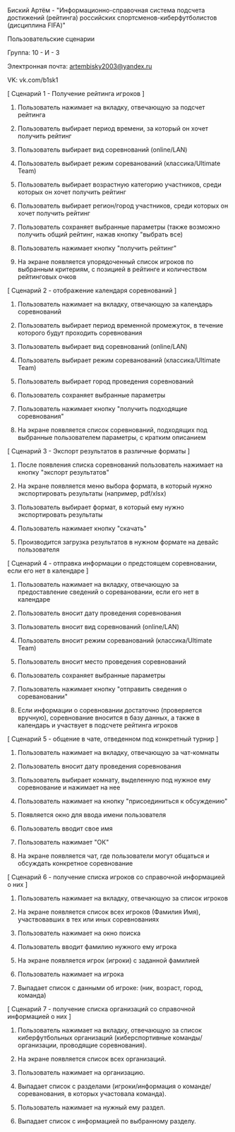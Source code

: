 Биский Артём - "Информационно-справочная система подсчета достижений (рейтинга) российских спортсменов-киберфутболистов (дисциплина FIFA)"

Пользовательские сценарии

Группа: 10 - И - 3

Электронная почта: artembisky2003@yandex.ru

VK: vk.com/b1sk1

[ Сценарий 1 - Получение рейтинга игроков ]

1. Пользователь нажимает на вкладку, отвечающую за подсчет рейтинга

2. Пользователь выбирает период времени, за который он хочет получить рейтинг

3. Пользователь выбирает вид соревнований (online/LAN)

4. Пользователь выбирает режим сореванований (классика/Ultimate Team)

5. Пользователь выбирает возрастную категорию участников, среди которых он хочет получить рейтинг

6. Пользователь выбирает регион/город участников, среди которых он хочет получить рейтинг

7. Пользователь сохраняет выбранные параметры (также возможно получить общий рейтинг, нажав кнопку "выбрать все)

8. Пользователь нажимает кнопку "получить рейтинг"

9. На экране появляется упорядоченный список игроков по выбранным критериям, с позицией в рейтинге и количеством рейтинговых очков

[ Сценарий 2 - отображение календаря соревнований ]

1. Пользователь нажимает на вкладку, отвечающую за календарь соревнований

2. Пользователь выбирает период временной промежуток, в течение которого будут проходить соревнования

3. Пользователь выбирает вид соревнований (online/LAN)

4. Пользователь выбирает режим сореванований (классика/Ultimate Team)

5. Пользователь выбирает город проведения соревнований

6. Пользователь сохраняет выбранные параметры

7. Пользователь нажимает кнопку "получить подходящие соревнования"

8. На экране появляется список соревнований, подходящих под выбранные пользователем параметры, с кратким описанием

[ Сценарий 3 - Экспорт результатов в различные форматы ]

1. После появления списка соревнований пользователь нажимает на кнопку "экспорт результатов"

2. На экране появляется меню выбора формата, в который нужно экспортировать результаты (например, pdf/xlsx)

3. Пользователь выбирает формат, в который ему нужно экспортировать результаты 

4. Пользователь нажимает кнопку "скачать"

5. Производится загрузка результатов в нужном формате на девайс пользователя

[ Сценарий 4 - отправка информации о предстоящем соревновании, если его нет в календаре ]

1. Пользователь нажимает на вкладку, отвечающую за предоставление сведений о соревановании, если его нет в календаре

2. Пользователь вносит дату проведения соревнования

3. Пользователь вносит вид соревнований (online/LAN)

4. Пользователь вносит режим сореванований (классика/Ultimate Team)

5. Пользователь вносит место проведения соревнований

6. Пользователь сохраняет выбранные параметры

7. Пользователь нажимает кнопку "отправить сведения о соревановании"

8. Если информации о соревновании достаточно (проверяется вручную), соревнование вносится в базу данных, а также в календарь и участвует в подсчете рейтинга игроков

[ Сценарий 5 - общение в чате, отведенном под конкретный турнир ]

1. Пользователь нажимает на вкладку, отвечающую за чат-комнаты

2. Пользователь вносит дату проведения соревнования

3. Пользователь выбирает комнату, выделенную под нужное ему соревнование и нажимает на нее

4. Пользователь нажимает на кнопку "присоединиться к обсуждению"

5. Появляется окно для ввода имени пользователя

6. Пользователь вводит свое имя

7. Пользователь нажимает "ОК"

8. На экране появляется чат, где пользователи могут общаться и обсуждать конкретное соревнование

[ Сценарий 6 - получение списка игроков со справочной информацией о них ]

1. Пользователь нажимает на вкладку, отвечающую за список игроков

2. На экране появляется список всех игроков (Фамилия Имя), участвовавших в тех или иных соревнованиях

3. Пользователь нажимает на окно поиска

4. Пользователь вводит фамилию нужного ему игрока

5. На экране появляется игрок (игроки) с заданной фамилией

6. Пользователь нажимает на игрока

7. Выпадает список с данными об игроке: (ник, возраст, город, команда)

[ Сценарий 7 - получение списка организаций со справочной информацией о них ]

1. Пользователь нажимает на вкладку, отвечающую за список киберфутбольных организаций (киберспортивные команды/организации, проводящие соревнования).

2. На экране появляется список всех организаций.

3. Пользователь нажимает на организацию. 

4. Выпадает список с разделами (игроки/информация о команде/сореванования, в которых участовала команда).

5. Пользователь нажимает на нужный ему раздел.

6. Выпадает список с информацией по выбранному разделу.
